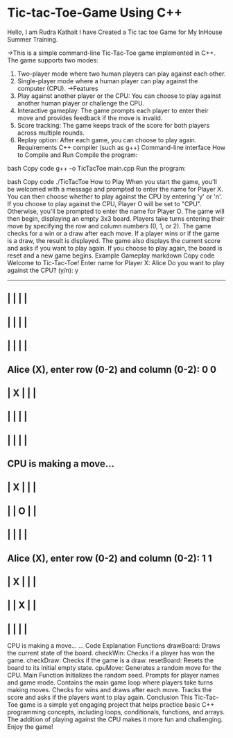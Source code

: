 # Tic-tac-Toe-Game Using C++
Hello, I am Rudra Kathait I have Created a Tic tac toe Game for My InHouse Summer Training.

->This is a simple command-line Tic-Tac-Toe game implemented in C++. The game supports two modes:

1. Two-player mode where two human players can play against each other.
2. Single-player mode where a human player can play against the computer (CPU).
->Features
1. Play against another player or the CPU: You can choose to play against another human player or challenge the CPU.
2. Interactive gameplay: The game prompts each player to enter their move and provides feedback if the move is invalid.
3. Score tracking: The game keeps track of the score for both players across multiple rounds.
4. Replay option: After each game, you can choose to play again.
Requirements
C++ compiler (such as g++)
Command-line interface
How to Compile and Run
Compile the program:

bash
Copy code
g++ -o TicTacToe main.cpp
Run the program:

bash
Copy code
./TicTacToe
How to Play
When you start the game, you'll be welcomed with a message and prompted to enter the name for Player X.
You can then choose whether to play against the CPU by entering 'y' or 'n'.
If you choose to play against the CPU, Player O will be set to "CPU". Otherwise, you'll be prompted to enter the name for Player O.
The game will then begin, displaying an empty 3x3 board.
Players take turns entering their move by specifying the row and column numbers (0, 1, or 2).
The game checks for a win or a draw after each move. If a player wins or if the game is a draw, the result is displayed.
The game also displays the current score and asks if you want to play again.
If you choose to play again, the board is reset and a new game begins.
Example Gameplay
markdown
Copy code
Welcome to Tic-Tac-Toe!
Enter name for Player X: Alice
Do you want to play against the CPU? (y/n): y

-------------
|   |   |   | 
-------------
|   |   |   | 
-------------
|   |   |   | 
-------------
Alice (X), enter row (0-2) and column (0-2): 0 0
-------------
| X |   |   | 
-------------
|   |   |   | 
-------------
|   |   |   | 
-------------
CPU is making a move...
-------------
| X |   |   | 
-------------
|   | O |   | 
-------------
|   |   |   | 
-------------
Alice (X), enter row (0-2) and column (0-2): 1 1
-------------
| X |   |   | 
-------------
|   | X |   | 
-------------
|   |   |   | 
-------------
CPU is making a move...
...
Code Explanation
Functions
drawBoard: Draws the current state of the board.
checkWin: Checks if a player has won the game.
checkDraw: Checks if the game is a draw.
resetBoard: Resets the board to its initial empty state.
cpuMove: Generates a random move for the CPU.
Main Function
Initializes the random seed.
Prompts for player names and game mode.
Contains the main game loop where players take turns making moves.
Checks for wins and draws after each move.
Tracks the score and asks if the players want to play again.
Conclusion
This Tic-Tac-Toe game is a simple yet engaging project that helps practice basic C++ programming concepts, including loops, conditionals, functions, and arrays. The addition of playing against the CPU makes it more fun and challenging. Enjoy the game!
